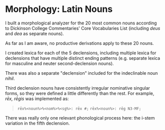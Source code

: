 # Morphology: Latin Nouns

I built a morphological analyzer for the 20 most common nouns according to Dickinson College Commentaries' Core Vocabularies List (including *deus* and *dea* as separate nouns).

As far as I am aware, no productive derivations apply to these 20 nouns.

I created lexica for each of the 5 declensions, including multiple lexica for declensions that have multiple distinct ending patterns (e.g. separate lexica for masculine and neuter second-declension nouns).

There was also a separate "declension" included for the indeclinable noun *nihil*.

Third declension nouns have consistently irregular nominative singular forms, so they were defined a little differently than the rest. For example, *rēx, rēgis* was implemented as:

> `rēx%<noun%>%<nom%>%<sg%>: rēx #;`
> `rēx%<noun%>: rēg N3-MF;`

There was really only one relevant phonological process here: the i-stem variation in the fifth declension.

